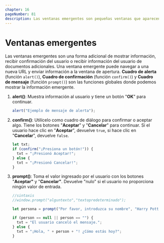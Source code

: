 ```yaml
---
chapter: 16
pageNumber: 81
description: Las ventanas emergentes son pequeñas ventanas que aparecen en la parte superior del navegador principal para proporcionar información. Se utiliza para mostrar notificaciones, alertas, cuadros de diálogo, formularios de inicio de sesión o cualquier otro contenido que deba aparecer temporalmente o en un contexto separado de la página principal.
---
```

# Ventanas emergentes

Las ventanas emergentes son una forma adicional de mostrar información, recibir confirmación del usuario o recibir información del usuario de documentos adicionales. Una ventana emergente puede navegar a una nueva URL y enviar información a la ventana de apertura. **Cuadro de alerta** (función `alert()`), **Cuadro de confirmación** (función `confirm()`) y **Cuadro de mensaje** (función `prompt()`) son las funciones globales donde podemos mostrar la información emergente.

1. **alert()**: Muestra información al usuario y tiene un botón "**OK**" para continuar.

    ```javascript
    alert("Ejemplo de mensaje de alerta");
    ```

2. **confirm()**: Utilícelo como cuadro de diálogo para confirmar o aceptar algo. Tiene los botones "**Aceptar**" y "**Cancelar**" para continuar. Si el usuario hace clic en "**Aceptar**", devuelve `true`, si hace clic en "**Cancelar**", devuelve `false`.

    ```javascript
    let txt;
    if (confirm("¡Presiona un botón!")) {
      txt = "¡Presionó Aceptar!";
    } else {
      txt = "¡Presionó Cancelar!";
    }
    ```

3. **prompt()**: Toma el valor ingresado por el usuario con los botones "**Aceptar"** y "**Cancelar"**. Devuelve "nulo" si el usuario no proporciona ningún valor de entrada.

    ```javascript
    //sintaxis
    //window.prompt("alguntexto","textopredeterminado");

    let persona = prompt("Por favor, introduzca su nombre", "Harry Potter");

    if (person == null || person == "") {
      txt = "El usuario canceló el mensaje.";
    } else {
      txt = "¡Hola, " + person + "! ¿Cómo estás hoy?";
    }
    ```
